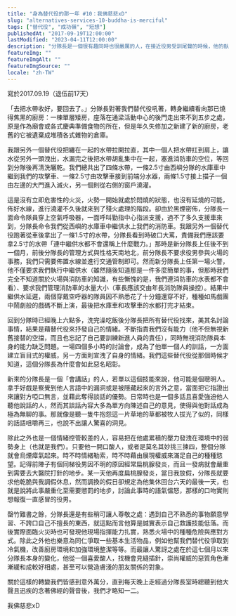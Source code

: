 ```yaml
---
title: "身為替代役的那一年 #10：我佛慈悲xD"
slug: "alternatives-services-10-buddha-is-merciful"
tags: ["替代役", "成功嶺", "短想"]
publishedAt: "2017-09-19T12:00:00"
lastModified: "2023-04-11T12:00:00"
description: "分隊長是一個很有趣同時也很嚴厲的人，在接近役男受訓尾聲的時候，他的臥室時常傳來唸佛經的聲音。"
featureImg: ""
featureImgAlt: ""
featureImgSource: ""
locale: "zh-TW"
---
```


寫於2017.09.19（退伍前17天）

「去把水帶收好，要回去了。」分隊長對著我們替代役吼著，轉身繼續看向那已燒得焦黑的廚房：一棟單層矮房，座落在通梁活動中心的後門走出來不到五步之處，原是作為廟會或各式慶典準備食物的所在，但是年久失修加之新建了新的廚房，老舊的它被遺棄成堆積各式雜物的倉庫。

我跟另外一個替代役把纏在一起的水帶拉開拉直，其中一個人把水帶扛到肩上，讓水從另外一頭洩出，水漏完之後把水帶胡亂集中在一起，塞進消防車的空位，等回到分隊後再清洗曬乾。我們總共出了四條水帶，一條2.5寸由西嶼分隊的水庫車中繼到我們的攻擊車、一條2.5寸由攻擊車接到前端分水器，兩條1.5寸接上描子一個由左邊的大門進入滅火，另一個則從右側的窗戶澆灌。

這是沒有立即危害性的火災，火勢一開始就處於悶燒的狀態，也沒有延燒的可能，佈好水線，進行澆灌不久後就來到了殘火處理的階段。卻由於黑煙密佈，分隊長一面命令隊員穿上空氣呼吸器，一面呼叫勤指中心指派支援，過不了多久支援車來到，分隊長命令我們從西嶼的水庫車中繼供水上我們的消防車。我跟另外一個替代役跑著從車後拿出了一條1.5寸的水帶，分隊長看到時破口大罵，責備我們應該要拿2.5寸的水帶「連中繼供水都不會還稱上什麼戰力。」那時是新分隊長上任後不到一個月，前後分隊長的管理方式與性格天南地北，前分隊長不要求役男參與火場的事務，我們只需要佈置水線並進行交通管制即可。然而新分隊長上任第一場火警，他不僅要求我們執行中繼供水（雖然隨後知道那是一件多麼簡單的事，但那時我們完全不知道關於火場與消防車的知識，有些慚愧的是，我們連消防車的水表都不會看）、要求我們管理消防車的水量大小（車長應該交由年長消防隊員操控）。結果中繼供水延遲，兩個穿戴空呼器的隊員因不熟悉花了十分鐘還穿不好，種種如馬戲團中鬧劇般的戲碼不斷上演，最後把水庫車和攻擊車的水都打完才結束。

回到分隊時已經晚上六點多，洗完澡吃飯後分隊長把所有替代役找來，美其名討論事情，結果是藉替代役來抒發自己的情緒。不斷指責我們沒有能力（他不但無視新舊接替的空擋，而且也忘記了自己要訓練新進人員的責任），同時無視消防隊員本身的能力缺乏問題。一場四個多小時的討論會，成為了他單一個人的訓話，一方面建立盲目式的權威，另一方面則宣洩了自身的情緒。我們這些替代役從那個時候才知道，這個分隊長為什麼會如此惡名昭彰。

新來的分隊長是一個「會講話」的人，若單以這個技能來說，他可能是個聰明人。拿手好戲是察覺到他人言語中的漏洞或是被隱藏起來的言外之意，當面把它指證出來讓對方啞口無言，並藉此奪得談話的優勢。日常時也是一個多話且喜愛強迫他人聽他說話的人，然而其談話內容大多為單方向陳述自己的意見，使得與他對話成為極為無聊的事。那就像是聽一隻牛抱怨這一片草地的草都被牧人拔光了似的，同樣的話語咀嚼再三，也說不出讓人驚喜的洞見。

除此之外也是一個情緒控管較差的人，容易把在他處累積的壓力發洩在環境中的弱勢身上（也就是我們）。只要他一開口酸人，或者是莫名其妙挑三揀四，整個分隊就會烏煙瘴氣起來。時不時情緒勒索，時不時藉由展現權威來滿足自己的種種慾望。記得前陣子有個同梯役男因不明的原因經常扁桃腺發炎，而且一發病就會嚴重到需要去大醫院打針的地步。某一天他再度扁桃腺發炎，當日我放假，分隊長就要求他乾脆與我調假休息，然而調換的假日卻規定為他集休回台六天的最後一天，也就是說將此事嚴重化至需要懲罰的地步，討論此事時的語氣慍怒，那樣的口吻實則想報復一直感冒的役男。

罄竹難書之餘，分隊長還是有些稍可讓人尊敬之處：遇到自己不熟悉的事物願意學習、不誇口自己不擅長的東西，就這點而言他算是誠實表示自己救護技能低落。而後實際面臨火災時也可發現他現場指揮能力扎實，熟悉火場中的種種危險與應對方式。除此之外他也樂意為同仁爭取一些基本生活物品，例如他幫我們替代役爭取到冷氣機，改善廚房環境和加強環境整潔等等。而最讓人驚訝之處在於這七個月以來分隊長本身的變化，他從一個喜愛酸人，找機會見縫插針，崇尚權威的惡質角色漸漸緩和成較好相處，甚至可以營造膚淺的朋友關係的對象。

關於這樣的轉變我們皆感到意外萬分，直到每天晚上走經過分隊長室時總聽到他大聲且迅疾的念著佛經的聲音後，我們才略知一二。

我佛慈悲xD
